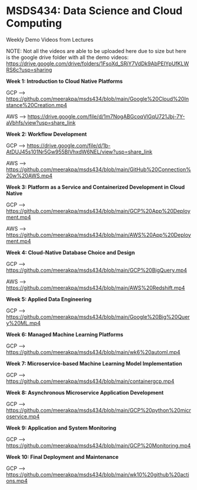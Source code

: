 # MSDS434: Data Science and Cloud Computing
Weekly Demo Videos from Lectures 

NOTE: Not all the videos are able to be uploaded here due to size but here is the google drive folder with all the demo videos: https://drive.google.com/drive/folders/1FsoXd_SRiY7VdDk9AbPEIYpUfKLWRS6c?usp=sharing

**Week 1: Introduction to Cloud Native Platforms**

  GCP --> https://github.com/meerakpa/msds434/blob/main/Google%20Cloud%20Instance%20Creation.mp4
 
  AWS --> https://drive.google.com/file/d/1m7NogABGcoqVlGqU721Jbj-7Y-aVbhfs/view?usp=share_link

**Week 2: Workflow Development**

  GCP --> https://drive.google.com/file/d/1b-AtDUJ45s101Nr5Gw955BIVhxdW6NEL/view?usp=share_link
 
  AWS --> https://github.com/meerakpa/msds434/blob/main/GitHub%20Connection%20w%20AWS.mp4

**Week 3: Platform as a Service and Containerized Development in Cloud Native**

   GCP --> https://github.com/meerakpa/msds434/blob/main/GCP%20App%20Deployment.mp4
   
   AWS --> https://github.com/meerakpa/msds434/blob/main/AWS%20App%20Deployment.mp4

**Week 4: Cloud-Native Database Choice and Design**

  GCP --> https://github.com/meerakpa/msds434/blob/main/GCP%20BigQuery.mp4
 
  AWS --> https://github.com/meerakpa/msds434/blob/main/AWS%20Redshift.mp4

**Week 5: Applied Data Engineering**

  GCP --> https://github.com/meerakpa/msds434/blob/main/Google%20Big%20Query%20ML.mp4

**Week 6: Managed Machine Learning Platforms**

  GCP --> https://github.com/meerakpa/msds434/blob/main/wk6%20automl.mp4

**Week 7: Microservice-based Machine Learning Model Implementation**

  GCP --> https://github.com/meerakpa/msds434/blob/main/containergcp.mp4

**Week 8: Asynchronous Microservice Application Development**

  GCP --> https://github.com/meerakpa/msds434/blob/main/GCP%20python%20microservice.mp4

**Week 9: Application and System Monitoring**

  GCP --> https://github.com/meerakpa/msds434/blob/main/GCP%20Monitoring.mp4

**Week 10: Final Deployment and Maintenance**

  GCP --> https://github.com/meerakpa/msds434/blob/main/wk10%20github%20actions.mp4
